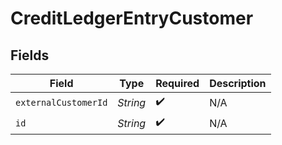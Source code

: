 # CreditLedgerEntryCustomer


## Fields

| Field                | Type                 | Required             | Description          |
| -------------------- | -------------------- | -------------------- | -------------------- |
| `externalCustomerId` | *String*             | :heavy_check_mark:   | N/A                  |
| `id`                 | *String*             | :heavy_check_mark:   | N/A                  |